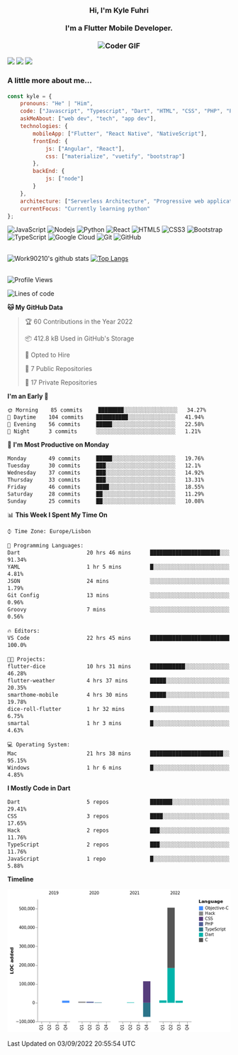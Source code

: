 
<h3 align="center">
  <abc>
    <br />Hi, I'm Kyle Fuhri<br />
    <br />
    I'm a Flutter Mobile Developer. <br />
    <br />
    <img
      src="https://media.giphy.com/media/SWoSkN6DxTszqIKEqv/giphy.gif"
      alt="Coder GIF"
      width="500"
      height="400"
    />
  </abc>
</h3>
<img src="https://img.shields.io/badge/Flutter%20-%2302569B.svg?&style=for-the-badge&logo=Flutter&logoColor=white" />
<img src="https://img.shields.io/badge/angular%20-%23DD0031.svg?&style=for-the-badge&logo=angular&logoColor=white"/>
<img src="https://img.shields.io/badge/react%20-%2320232a.svg?&style=for-the-badge&logo=react&logoColor=%2361DAFB"/>

<h3>A little more about me...  </h3>

```javascript
const kyle = {
    pronouns: "He" | "Him",
    code: ["Javascript", "Typescript", "Dart", "HTML", "CSS", "PHP", "Python"],
    askMeAbout: ["web dev", "tech", "app dev"],
    technologies: {
        mobileApp: ["Flutter", "React Native", "NativeScript"],
        frontEnd: {
            js: ["Angular", "React"],
            css: ["materialize", "vuetify", "bootstrap"]
        },
        backEnd: {
            js: ["node"]
        }
    },
    architecture: ["Serverless Architecture", "Progressive web applications", "Single page applications"],
    currentFocus: "Currently learning python"
};
```

![JavaScript](https://img.shields.io/badge/-JavaScript-black?style=flat-square&logo=javascript)
![Nodejs](https://img.shields.io/badge/-Nodejs-black?style=flat-square&logo=Node.js)
![Python](https://img.shields.io/badge/-Python-black?style=flat-square&logo=Python)
![React](https://img.shields.io/badge/-React-black?style=flat-square&logo=react)
![HTML5](https://img.shields.io/badge/-HTML5-E34F26?style=flat-square&logo=html5&logoColor=white)
![CSS3](https://img.shields.io/badge/-CSS3-1572B6?style=flat-square&logo=css3)
![Bootstrap](https://img.shields.io/badge/-Bootstrap-563D7C?style=flat-square&logo=bootstrap)
![TypeScript](https://img.shields.io/badge/-TypeScript-007ACC?style=flat-square&logo=typescript)
![Google Cloud](https://img.shields.io/badge/Google%20Cloud-black?style=flat-square&logo=google-cloud)
![Git](https://img.shields.io/badge/-Git-black?style=flat-square&logo=git)
![GitHub](https://img.shields.io/badge/-GitHub-181717?style=flat-square&logo=github)
</br>
</br>


![Work90210's github stats](https://github-readme-stats-work90210.vercel.app/api?username=work90210)
[![Top Langs](https://github-readme-stats-work90210.vercel.app/api/top-langs/?username=work90210)](https://github.com/work90210/github-readme-stats)
</br>
</br>
<!--START_SECTION:waka-->
![Profile Views](http://img.shields.io/badge/Profile%20Views-1-blue)

![Lines of code](https://img.shields.io/badge/From%20Hello%20World%20I%27ve%20Written-593%20Thousand%20lines%20of%20code-blue)

**🐱 My GitHub Data** 

> 🏆 60 Contributions in the Year 2022
 > 
> 📦 412.8 kB Used in GitHub's Storage 
 > 
> 💼 Opted to Hire
 > 
> 📜 7 Public Repositories 
 > 
> 🔑 17 Private Repositories  
 > 
**I'm an Early 🐤** 

```text
🌞 Morning    85 commits     ████████░░░░░░░░░░░░░░░░░   34.27% 
🌆 Daytime    104 commits    ██████████░░░░░░░░░░░░░░░   41.94% 
🌃 Evening    56 commits     █████░░░░░░░░░░░░░░░░░░░░   22.58% 
🌙 Night      3 commits      ░░░░░░░░░░░░░░░░░░░░░░░░░   1.21%

```
📅 **I'm Most Productive on Monday** 

```text
Monday       49 commits     █████░░░░░░░░░░░░░░░░░░░░   19.76% 
Tuesday      30 commits     ███░░░░░░░░░░░░░░░░░░░░░░   12.1% 
Wednesday    37 commits     ███░░░░░░░░░░░░░░░░░░░░░░   14.92% 
Thursday     33 commits     ███░░░░░░░░░░░░░░░░░░░░░░   13.31% 
Friday       46 commits     ████░░░░░░░░░░░░░░░░░░░░░   18.55% 
Saturday     28 commits     ██░░░░░░░░░░░░░░░░░░░░░░░   11.29% 
Sunday       25 commits     ██░░░░░░░░░░░░░░░░░░░░░░░   10.08%

```


📊 **This Week I Spent My Time On** 

```text
⌚︎ Time Zone: Europe/Lisbon

💬 Programming Languages: 
Dart                     20 hrs 46 mins      ██████████████████████░░░   91.34% 
YAML                     1 hr 5 mins         █░░░░░░░░░░░░░░░░░░░░░░░░   4.81% 
JSON                     24 mins             ░░░░░░░░░░░░░░░░░░░░░░░░░   1.79% 
Git Config               13 mins             ░░░░░░░░░░░░░░░░░░░░░░░░░   0.96% 
Groovy                   7 mins              ░░░░░░░░░░░░░░░░░░░░░░░░░   0.56%

🔥 Editors: 
VS Code                  22 hrs 45 mins      █████████████████████████   100.0%

🐱‍💻 Projects: 
flutter-dice             10 hrs 31 mins      ███████████░░░░░░░░░░░░░░   46.28% 
flutter-weather          4 hrs 37 mins       █████░░░░░░░░░░░░░░░░░░░░   20.35% 
smarthome-mobile         4 hrs 30 mins       █████░░░░░░░░░░░░░░░░░░░░   19.78% 
dice-roll-flutter        1 hr 32 mins        █░░░░░░░░░░░░░░░░░░░░░░░░   6.75% 
smartal                  1 hr 3 mins         █░░░░░░░░░░░░░░░░░░░░░░░░   4.63%

💻 Operating System: 
Mac                      21 hrs 38 mins      ███████████████████████░░   95.15% 
Windows                  1 hr 6 mins         █░░░░░░░░░░░░░░░░░░░░░░░░   4.85%

```

**I Mostly Code in Dart** 

```text
Dart                     5 repos             ███████░░░░░░░░░░░░░░░░░░   29.41% 
CSS                      3 repos             ████░░░░░░░░░░░░░░░░░░░░░   17.65% 
Hack                     2 repos             ███░░░░░░░░░░░░░░░░░░░░░░   11.76% 
TypeScript               2 repos             ███░░░░░░░░░░░░░░░░░░░░░░   11.76% 
JavaScript               1 repo              █░░░░░░░░░░░░░░░░░░░░░░░░   5.88%

```


**Timeline**

![Chart not found](https://raw.githubusercontent.com/Work90210/Work90210/main/charts/bar_graph.png) 


 Last Updated on 03/09/2022 20:55:54 UTC
<!--END_SECTION:waka-->
